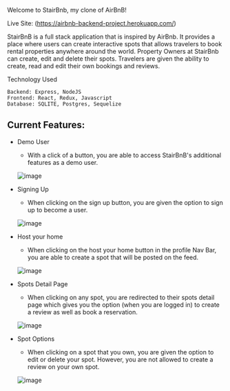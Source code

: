 Welcome to StairBnb, my clone of AirBnB!

Live Site: (https://airbnb-backend-project.herokuapp.com/)

StairBnB is a full stack application that is inspired by AirBnb. It provides a place where users can create interactive spots that allows travelers to book rental properties anywhere around the world. Property Owners at StairBnb can create, edit and delete their spots. Travelers are given the ability to create, read and edit their own bookings and reviews. 


Technology Used 

```
Backend: Express, NodeJS
Frontend: React, Redux, Javascript
Database: SQLITE, Postgres, Sequelize
```

## Current Features:

* Demo User 
   * With a click of a button, you are able to access StairBnB's additional features as a demo user. 
   
   ![image](https://user-images.githubusercontent.com/98150408/196547140-835b39e6-3237-4ad2-b02b-e06a5893b631.png)
   
* Signing Up
   * When clicking on the sign up button, you are given the option to sign up to become a user.

  ![image](https://user-images.githubusercontent.com/98150408/196547402-c4782bc0-badb-4501-8fed-e072a2e6cbb0.png)
  
* Host your home
   * When clicking on the host your home button in the profile Nav Bar, you are able to create a spot that will be posted on the feed. 
   
  ![image](https://user-images.githubusercontent.com/98150408/196548113-d69d31a2-00fc-4246-90ce-23a98441f691.png)
  
* Spots Detail Page
   * When clicking on any spot, you are redirected to their spots detail page which gives you the option (when you are logged in) to create a review as well as book a      reservation.
   
   ![image](https://user-images.githubusercontent.com/98150408/196548468-78bdbc91-2952-4802-abc8-2f641b43456e.png)

* Spot Options

  * When clicking on a spot that you own, you are given the option to edit or delete your spot. However, you are not allowed to create a review on your own spot.

  ![image](https://user-images.githubusercontent.com/98150408/196548771-7fe77bf0-2769-46f4-a7c4-d0a27c814048.png)



  




